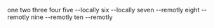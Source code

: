 one
two
three
four
five --locally
six --locally
seven --remotly
eight --remotly
nine --remotly
ten --remotly
